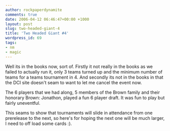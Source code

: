 ```yaml
---
author: rockpaperdynamite
comments: true
date: 2006-04-12 06:46:47+00:00 +1000
layout: post
slug: two-headed-giant-4
title: 'Two Headed Giant #4'
wordpress_id: 69
tags:
- nm
- magic
---
```


Well its in the books now, sort of. Firstly it not really in the books as we failed to actually run it, only 3 teams turned up and the minimum number of teams for a teams tournament in 4. And secondly its not in the books in that the DCI site doesn't seam to want to let me cancel the event now.

The 6 players that we had along, 5 members of the Brown family and their honorary Brown: Jonathon, played a fun 6 player draft. It was fun to play but fairly uneventful.

This seams to show that tournaments will slide in attendance from one prerelease to the next, so here's for hoping the next one will be much larger, I need to off load some cards :).
